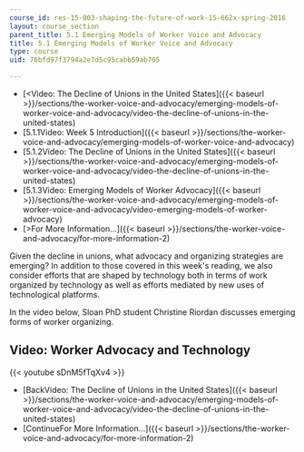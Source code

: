 ```yaml
---
course_id: res-15-003-shaping-the-future-of-work-15-662x-spring-2016
layout: course_section
parent_title: 5.1 Emerging Models of Worker Voice and Advocacy
title: 5.1 Emerging Models of Worker Voice and Advocacy
type: course
uid: 76bfd97f3794a2e7d5c95cabb59ab705

---
```


*   [<Video: The Decline of Unions in the United States]({{< baseurl >}}/sections/the-worker-voice-and-advocacy/emerging-models-of-worker-voice-and-advocacy/video-the-decline-of-unions-in-the-united-states)
*   [5.1.1Video: Week 5 Introduction]({{< baseurl >}}/sections/the-worker-voice-and-advocacy/emerging-models-of-worker-voice-and-advocacy)
*   [5.1.2Video: The Decline of Unions in the United States]({{< baseurl >}}/sections/the-worker-voice-and-advocacy/emerging-models-of-worker-voice-and-advocacy/video-the-decline-of-unions-in-the-united-states)
*   [5.1.3Video: Emerging Models of Worker Advocacy]({{< baseurl >}}/sections/the-worker-voice-and-advocacy/emerging-models-of-worker-voice-and-advocacy/video-emerging-models-of-worker-advocacy)
*   [\>For More Information...]({{< baseurl >}}/sections/the-worker-voice-and-advocacy/for-more-information-2)

Given the decline in unions, what advocacy and organizing strategies are emerging? In addition to those covered in this week's reading, we also consider efforts that are shaped by technology both in terms of work organized by technology as well as efforts mediated by new uses of technological platforms.

In the video below, Sloan PhD student Christine Riordan discusses emerging forms of worker organizing.

Video: Worker Advocacy and Technology
-------------------------------------

{{< youtube sDnM5fTqXv4 >}}

*   [BackVideo: The Decline of Unions in the United States]({{< baseurl >}}/sections/the-worker-voice-and-advocacy/emerging-models-of-worker-voice-and-advocacy/video-the-decline-of-unions-in-the-united-states)
*   [ContinueFor More Information...]({{< baseurl >}}/sections/the-worker-voice-and-advocacy/for-more-information-2)